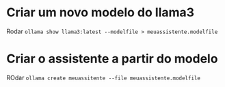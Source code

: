 # Criar um novo modelo do llama3

Rodar `ollama show llama3:latest --modelfile > meuassistente.modelfile`

# Criar o assistente a partir do modelo

ROdar `ollama create meuassitente --file meuassistente.modelfile`